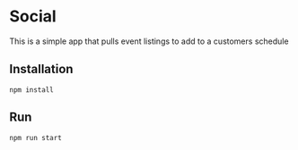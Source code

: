 # Social

This is a simple app that pulls event listings to add to a customers schedule 

## Installation

```
npm install
```

## Run

```
npm run start
```
